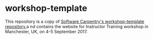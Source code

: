 # workshop-template

This repository is a copy of [Software Carpentry's workshop-template repository](https://github.com/swcarpentry/training-template),a nd contains the website for Instructor Training workshop in Manchester, UK, on 4-5 September 2017.
